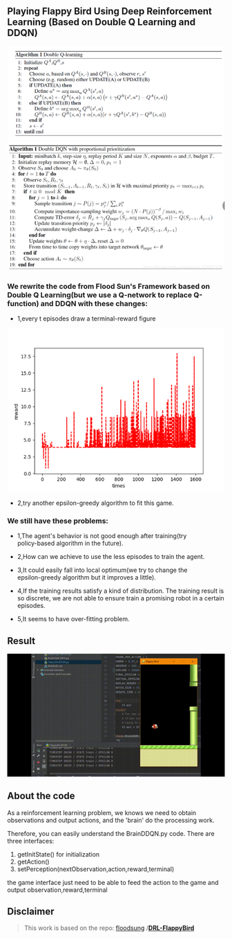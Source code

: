 
## Playing Flappy Bird Using Deep Reinforcement Learning (Based on Double Q Learning and DDQN)
![](https://github.com/GarrentDSTRC/FlappyBirdDDQN/blob/master/README_md_files/image%20(3).png)
![](https://github.com/GarrentDSTRC/FlappyBirdDDQN/blob/master/README_md_files/image%20(2).png)

### We rewrite the code from Flood Sun's Framework based on Double Q Learning(but we use a Q-network to replace Q-function) and DDQN with these changes:

 - 1,every t episodes draw a terminal-reward figure

![DDQN](https://github.com/GarrentDSTRC/FlappyBirdDDQN/blob/main/README_md_files/Real-1600-change-epsilon0.2-0.1-greedy-algorithm2.png)

 - 2,try another epsilon-greedy algorithm to fit this game.

### We still have these problems:

 - 1,The agent's behavior is not good enough after training(try   
   policy-based algorithm in the future).
 - 2,How can we achieve to use the less episodes to train the agent.
   
 - 3,It could easily fall into  local  optimum(we try to change the   
   epsilon-greedy algorithm but it improves a little).
 - 4,If the training results satisfy a kind of distribution. The
   training result is so discrete, we are not able to ensure train a
   promising robot in a certain episodes.
 - 5,It seems to have over-fitting problem.

## Result
![DDQN-1600episodes](https://github.com/GarrentDSTRC/FlappyBirdDDQN/blob/main/README_md_files/double-QN-real-70000%20%2000_00_00-00_00_30.gif)

## About the code

As a reinforcement learning problem, we knows we need to obtain observations and output actions, and the 'brain' do the processing work.

Therefore, you can easily understand the BrainDDQN.py code. There are three interfaces:

1. getInitState() for initialization
2. getAction()
3. setPerception(nextObservation,action,reward,terminal)

the game interface just need to be able to feed the action to the game and output observation,reward,terminal


## Disclaimer

> This work is based on the repo:  [floodsung](https://github.com/floodsung) /**[DRL-FlappyBird](https://github.com/floodsung/DRL-FlappyBird)**

